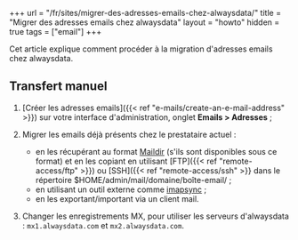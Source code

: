 +++
url = "/fr/sites/migrer-des-adresses-emails-chez-alwaysdata/"
title = "Migrer des adresses emails chez alwaysdata"
layout = "howto"
hidden = true
tags = ["email"]
+++

Cet article explique comment procéder à la migration d'adresses emails chez alwaysdata.

## Transfert manuel

1. [Créer les adresses emails]({{< ref "e-mails/create-an-e-mail-address" >}}) sur votre interface d'administration, onglet **Emails > Adresses** ;

2. Migrer les emails déjà présents chez le prestataire actuel :
    - en les récupérant au format [Maildir](https://fr.wikipedia.org/wiki/Maildir) (s'ils sont disponibles sous ce format) et en les copiant en utilisant [FTP]({{< ref "remote-access/ftp" >}}) ou [SSH]({{< ref "remote-access/ssh" >}} dans le répertoire $HOME/admin/mail/domaine/boîte-email/ ;
    - en utilisant un outil externe comme [imapsync](https://github.com/imapsync/imapsync) ;
    - en les exportant/important via un client mail.

3. Changer les enregistrements MX, pour utiliser les serveurs d'alwaysdata : `mx1.alwaysdata.com` et `mx2.alwaysdata.com`.
